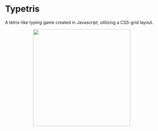 # Typetris 

A tetris-like typing game created in Javascript, utilizing a CSS-grid layout.

<p align="center">
  <img src="typetris.gif" width="320" >
</p>
